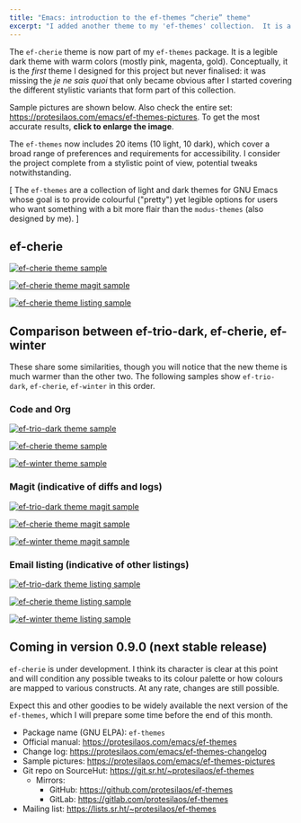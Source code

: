 ```yaml
---
title: "Emacs: introduction to the ef-themes “cherie” theme"
excerpt: "I added another theme to my 'ef-themes' collection.  It is a legible dark theme with warm colors (mostly pink, magenta, gold)."
---
```


The `ef-cherie` theme is now part of my `ef-themes` package.  It is a
legible dark theme with warm colors (mostly pink, magenta, gold).
Conceptually, it is the _first_ theme I designed for this project but
never finalised: it was missing the _je ne sais quoi_ that only became
obvious after I started covering the different stylistic variants that
form part of this collection.

Sample pictures are shown below.  Also check the entire set:
<https://protesilaos.com/emacs/ef-themes-pictures>.  To get the most
accurate results, **click to enlarge the image**.

The `ef-themes` now includes 20 items (10 light, 10 dark), which cover
a broad range of preferences and requirements for accessibility.  I
consider the project complete from a stylistic point of view,
potential tweaks notwithstanding.

[ The `ef-themes` are a collection of light and dark themes for GNU
  Emacs whose goal is to provide colourful ("pretty") yet legible
  options for users who want something with a bit more flair than the
  `modus-themes` (also designed by me). ]

## ef-cherie

<a href="{{'/assets/images/ef/ef-cherie.png' | absolute_url }}"><img alt="ef-cherie theme sample" src="{{'/assets/images/ef/ef-cherie.png' | absolute_url }}"/></a>

<a href="{{'/assets/images/ef/ef-cherie-magit.png' | absolute_url }}"><img alt="ef-cherie theme magit sample" src="{{'/assets/images/ef/ef-cherie-magit.png' | absolute_url }}"/></a>

<a href="{{'/assets/images/ef/ef-cherie-listing.png' | absolute_url }}"><img alt="ef-cherie theme listing sample" src="{{'/assets/images/ef/ef-cherie-listing.png' | absolute_url }}"/></a>

## Comparison between ef-trio-dark, ef-cherie, ef-winter

These share some similarities, though you will notice that the new
theme is much warmer than the other two.  The following samples show
`ef-trio-dark`, `ef-cherie`, `ef-winter` in this order.

### Code and Org

<a href="{{'/assets/images/ef/ef-trio-dark.png' | absolute_url }}"><img alt="ef-trio-dark theme sample" src="{{'/assets/images/ef/ef-trio-dark.png' | absolute_url }}"/></a>

<a href="{{'/assets/images/ef/ef-cherie.png' | absolute_url }}"><img alt="ef-cherie theme sample" src="{{'/assets/images/ef/ef-cherie.png' | absolute_url }}"/></a>

<a href="{{'/assets/images/ef/ef-winter.png' | absolute_url }}"><img alt="ef-winter theme sample" src="{{'/assets/images/ef/ef-winter.png' | absolute_url }}"/></a>

### Magit (indicative of diffs and logs)

<a href="{{'/assets/images/ef/ef-trio-dark-magit.png' | absolute_url }}"><img alt="ef-trio-dark theme magit sample" src="{{'/assets/images/ef/ef-trio-dark-magit.png' | absolute_url }}"/></a>

<a href="{{'/assets/images/ef/ef-cherie-magit.png' | absolute_url }}"><img alt="ef-cherie theme magit sample" src="{{'/assets/images/ef/ef-cherie-magit.png' | absolute_url }}"/></a>

<a href="{{'/assets/images/ef/ef-winter-magit.png' | absolute_url }}"><img alt="ef-winter theme magit sample" src="{{'/assets/images/ef/ef-winter-magit.png' | absolute_url }}"/></a>

### Email listing (indicative of other listings)

<a href="{{'/assets/images/ef/ef-trio-dark-listing.png' | absolute_url }}"><img alt="ef-trio-dark theme listing sample" src="{{'/assets/images/ef/ef-trio-dark-listing.png' | absolute_url }}"/></a>

<a href="{{'/assets/images/ef/ef-cherie-listing.png' | absolute_url }}"><img alt="ef-cherie theme listing sample" src="{{'/assets/images/ef/ef-cherie-listing.png' | absolute_url }}"/></a>

<a href="{{'/assets/images/ef/ef-winter-listing.png' | absolute_url }}"><img alt="ef-winter theme listing sample" src="{{'/assets/images/ef/ef-winter-listing.png' | absolute_url }}"/></a>

## Coming in version 0.9.0 (next stable release)

`ef-cherie` is under development.  I think its character is clear at
this point and will condition any possible tweaks to its colour
palette or how colours are mapped to various constructs.  At any rate,
changes are still possible.

Expect this and other goodies to be widely available the next version
of the `ef-themes`, which I will prepare some time before the end of
this month.

+ Package name (GNU ELPA): `ef-themes`
+ Official manual: <https://protesilaos.com/emacs/ef-themes>
+ Change log: <https://protesilaos.com/emacs/ef-themes-changelog>
+ Sample pictures: <https://protesilaos.com/emacs/ef-themes-pictures>
+ Git repo on SourceHut: <https://git.sr.ht/~protesilaos/ef-themes>
  - Mirrors:
    + GitHub: <https://github.com/protesilaos/ef-themes>
    + GitLab: <https://gitlab.com/protesilaos/ef-themes>
+ Mailing list: <https://lists.sr.ht/~protesilaos/ef-themes>
